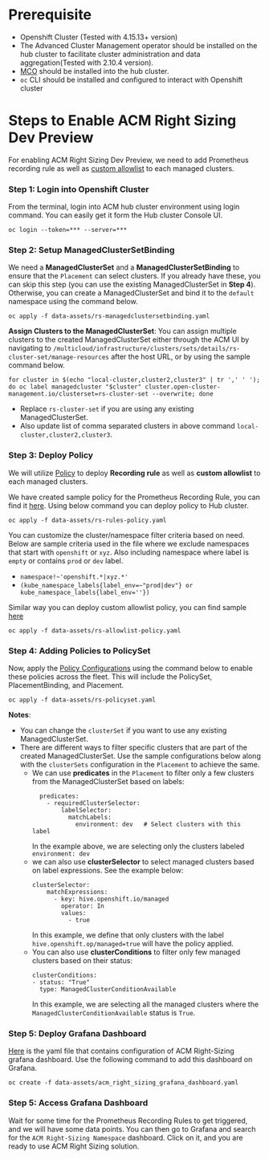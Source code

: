 # Prerequisite 
- Openshift Cluster (Tested with 4.15.13+ version)
- The Advanced Cluster Management operator should be installed on the hub cluster to facilitate cluster administration and data aggregation(Tested with 2.10.4 version).
- [MCO](https://github.com/stolostron/multicluster-observability-operator/) should be installed into the hub cluster. 
- `oc` CLI should be installed and configured to interact with Openshift cluster


# Steps to Enable ACM Right Sizing Dev Preview 

For enabling ACM Right Sizing Dev Preview, we need to add Prometheus recording rule as well as [custom allowlist](https://access.redhat.com/documentation/en-us/red_hat_advanced_cluster_management_for_kubernetes/2.10/html/observability/customizing-observability#adding-custom-metrics) to each managed clusters.     

### Step 1: Login into Openshift Cluster

From the terminal, login into ACM hub cluster environment using login command. You can easily get it form the Hub cluster Console UI.  

```
oc login --token=*** --server=***
```

### Step 2: Setup ManagedClusterSetBinding
We need a **ManagedClusterSet** and a **ManagedClusterSetBinding** to ensure that the `Placement` can select clusters. If you already have these, you can skip this step (you can use the existing ManagedClusterSet in **Step 4**). Otherwise, you can create a ManagedClusterSet and bind it to the `default` namespace using the command below.    

```
oc apply -f data-assets/rs-managedclustersetbinding.yaml
```

**Assign Clusters to the ManagedClusterSet**: You can assign multiple clusters to the created ManagedClusterSet either through the ACM UI by navigating to `/multicloud/infrastructure/clusters/sets/details/rs-cluster-set/manage-resources` after the host URL, or by using the sample command below. 

```
for cluster in $(echo "local-cluster,cluster2,cluster3" | tr ',' ' '); do oc label managedcluster "$cluster" cluster.open-cluster-management.io/clusterset=rs-cluster-set --overwrite; done
```
* Replace `rs-cluster-set` if you are using any existing ManagedClusterSet.
* Also update list of comma separated clusters in above command `local-cluster,cluster2,cluster3`.  


### Step 3: Deploy Policy 

We will utilize [Policy](https://access.redhat.com/documentation/en-us/red_hat_advanced_cluster_management_for_kubernetes/2.10/html/governance/governance#policy-overview) to deploy **Recording rule** as well as **custom allowlist** to each managed clusters. 

We have created sample policy for the Prometheus Recording Rule, you can find it [here](../data-assets/rs-rules-policy.yaml). Using below command you can deploy policy to Hub cluster.  

```
oc apply -f data-assets/rs-rules-policy.yaml
```

You can customize the cluster/namespace filter criteria based on need. Below are sample criteria used in the file where we exclude namespaces that start with `openshift` or `xyz`. Also including namespace where label is `empty` or contains `prod` or `dev` label.

- `namespace!~'openshift.*|xyz.*'`
- `(kube_namespace_labels{label_env=~"prod|dev"} or kube_namespace_labels{label_env=''})`


Similar way you can deploy custom allowlist policy, you can find sample [here](../data-assets/rs-allowlist-policy.yaml)
```
oc apply -f data-assets/rs-allowlist-policy.yaml
```

### Step 4: Adding Policies to PolicySet
Now, apply the [Policy Configurations](../data-assets/rs-policyset.yaml) using the command below to enable these policies across the fleet. This will include the PolicySet, PlacementBinding, and Placement.
```
oc apply -f data-assets/rs-policyset.yaml
```
**Notes**:
* You can change the `clusterSet` if you want to use any existing ManagedClusterSet. 
* There are different ways to filter specific clusters that are part of the created ManagedClusterSet. Use the sample configurations below along with the `clusterSets` configuration in the `Placement` to achieve the same. 
  * We can use **predicates** in the `Placement` to filter only a few clusters from the ManagedClusterSet based on labels: 
    ```
      predicates:
        - requiredClusterSelector:
            labelSelector:
              matchLabels:
                environment: dev   # Select clusters with this label
    ```
    In the example above, we are selecting only the clusters labeled `environment: dev`
  * we can also use **clusterSelector** to select managed clusters based on label expressions. See the example below:
    ```
    clusterSelector:                            
        matchExpressions:
          - key: hive.openshift.io/managed
            operator: In
            values:
              - true
    ```
    In this example, we define that only clusters with the label `hive.openshift.op/managed=true` will have the policy applied.
  * You can also use **clusterConditions** to filter only few managed clusters based on their status:
    ```
    clusterConditions:
    - status: "True"
      type: ManagedClusterConditionAvailable
    ```
    In this example, we are selecting all the managed clusters where the `ManagedClusterConditionAvailable` status is `True`.

### Step 5: Deploy Grafana Dashboard

[Here](../data-assets/acm_right_sizing_grafana_dashboard.yaml) is the yaml file that contains configuration of ACM Right-Sizing grafana dashboard. Use the following command to add this dashboard on Grafana. 

```
oc create -f data-assets/acm_right_sizing_grafana_dashboard.yaml
```


### Step 5: Access Grafana Dashboard

Wait for some time for the Prometheus Recording Rules to get triggered, and we will have some data points. You can then go to Grafana and search for the `ACM Right-Sizing Namespace` dashboard. Click on it, and you are ready to use ACM Right Sizing solution.


